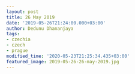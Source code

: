 ```yaml
---
layout: post
title: 26 May 2019
date: '2019-05-26T21:24:00.000+03:00'
author: Dedunu Dhananjaya
tags:
- czechia
- czech
- prague
modified_time: '2020-05-23T21:25:34.435+03:00'
featured_image: 2019-05-26-26-may-2019.jpg
---
```


